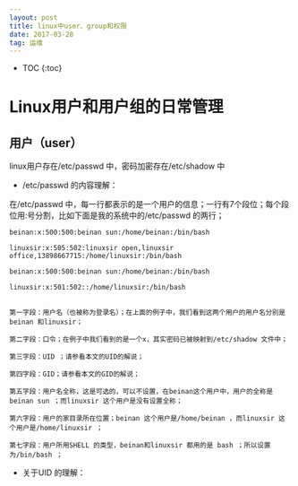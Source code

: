 ```yaml
---
layout: post
title: linux中user、group和权限
date: 2017-03-28
tag: 运维
---
```


* TOC
{:toc}


# Linux用户和用户组的日常管理

## 用户（user）

linux用户存在/etc/passwd 中，密码加密存在/etc/shadow 中
- /etc/passwd 的内容理解：

在/etc/passwd 中，每一行都表示的是一个用户的信息；一行有7个段位；每个段位用:号分割，比如下面是我的系统中的/etc/passwd 的两行；


    beinan:x:500:500:beinan sun:/home/beinan:/bin/bash

    linuxsir:x:505:502:linuxsir open,linuxsir office,13898667715:/home/linuxsir:/bin/bash

    beinan:x:500:500:beinan sun:/home/beinan:/bin/bash

    linuxsir:x:501:502::/home/linuxsir:/bin/bash


    第一字段：用户名（也被称为登录名）；在上面的例子中，我们看到这两个用户的用户名分别是 beinan 和linuxsir；

    第二字段：口令；在例子中我们看到的是一个x，其实密码已被映射到/etc/shadow 文件中；

    第三字段：UID ；请参看本文的UID的解说；

    第四字段：GID；请参看本文的GID的解说；

    第五字段：用户名全称，这是可选的，可以不设置，在beinan这个用户中，用户的全称是beinan sun ；而linuxsir 这个用户是没有设置全称；

    第六字段：用户的家目录所在位置；beinan 这个用户是/home/beinan ，而linuxsir 这个用户是/home/linuxsir ；

    第七字段：用户所用SHELL 的类型，beinan和linuxsir 都用的是 bash ；所以设置为/bin/bash ；    

- 关于UID 的理解：

